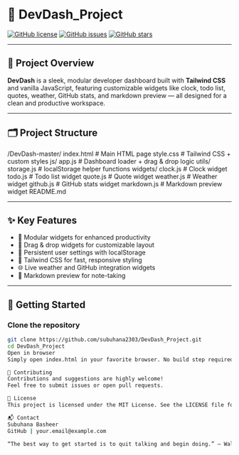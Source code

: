 # 🚀 DevDash_Project

[![GitHub license](https://img.shields.io/badge/license-MIT-blue.svg)](LICENSE)
[![GitHub issues](https://img.shields.io/github/issues/subuhana2303/DevDash_Project)](https://github.com/subuhana2303/DevDash_Project/issues)
[![GitHub stars](https://img.shields.io/github/stars/subuhana2303/DevDash_Project?style=social)](https://github.com/subuhana2303/DevDash_Project/stargazers)

---

## 🎯 Project Overview

**DevDash** is a sleek, modular developer dashboard built with **Tailwind CSS** and vanilla JavaScript, featuring customizable widgets like clock, todo list, quotes, weather, GitHub stats, and markdown preview — all designed for a clean and productive workspace.

---

## 🗂️ Project Structure

/DevDash-master/
  index.html           # Main HTML page
  style.css            # Tailwind CSS + custom styles
  js/
    app.js             # Dashboard loader + drag & drop logic
    utils/
      storage.js       # localStorage helper functions
    widgets/
      clock.js         # Clock widget
      todo.js          # Todo list widget
      quote.js         # Quote widget
      weather.js       # Weather widget
      github.js        # GitHub stats widget
      markdown.js      # Markdown preview widget
  README.md


---

## ✨ Key Features

- 📅 Modular widgets for enhanced productivity  
- 🔄 Drag & drop widgets for customizable layout  
- 💾 Persistent user settings with localStorage  
- 🎨 Tailwind CSS for fast, responsive styling  
- 🌐 Live weather and GitHub integration widgets  
- 📝 Markdown preview for note-taking  

---

## 🚀 Getting Started

### Clone the repository

```bash
git clone https://github.com/subuhana2303/DevDash_Project.git
cd DevDash_Project
Open in browser
Simply open index.html in your favorite browser. No build step required!

🤝 Contributing
Contributions and suggestions are highly welcome!
Feel free to submit issues or open pull requests.

📄 License
This project is licensed under the MIT License. See the LICENSE file for details.

📬 Contact
Subuhana Basheer
GitHub | your.email@example.com

“The best way to get started is to quit talking and begin doing.” – Walt Disney












